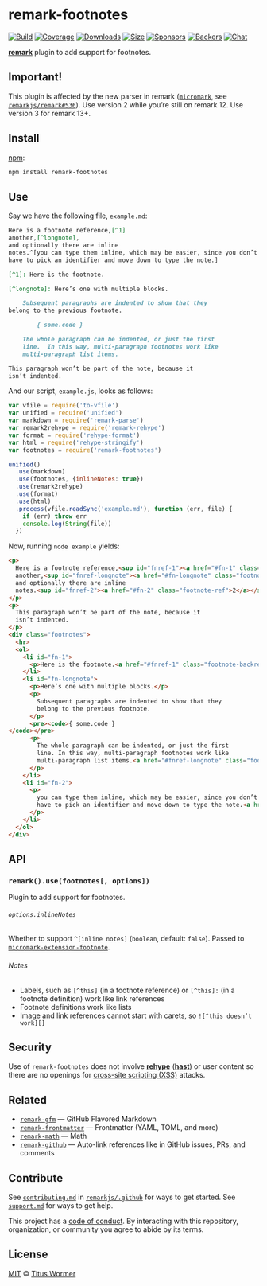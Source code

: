 # remark-footnotes

[![Build][build-badge]][build]
[![Coverage][coverage-badge]][coverage]
[![Downloads][downloads-badge]][downloads]
[![Size][size-badge]][size]
[![Sponsors][sponsors-badge]][collective]
[![Backers][backers-badge]][collective]
[![Chat][chat-badge]][chat]

[**remark**][remark] plugin to add support for footnotes.

## Important!

This plugin is affected by the new parser in remark
([`micromark`](https://github.com/micromark/micromark),
see [`remarkjs/remark#536`](https://github.com/remarkjs/remark/pull/536)).
Use version 2 while you’re still on remark 12.
Use version 3 for remark 13+.

## Install

[npm][]:

```sh
npm install remark-footnotes
```

## Use

Say we have the following file, `example.md`:

```markdown
Here is a footnote reference,[^1]
another,[^longnote],
and optionally there are inline
notes.^[you can type them inline, which may be easier, since you don’t
have to pick an identifier and move down to type the note.]

[^1]: Here is the footnote.

[^longnote]: Here’s one with multiple blocks.

    Subsequent paragraphs are indented to show that they
belong to the previous footnote.

        { some.code }

    The whole paragraph can be indented, or just the first
    line.  In this way, multi-paragraph footnotes work like
    multi-paragraph list items.

This paragraph won’t be part of the note, because it
isn’t indented.
```

And our script, `example.js`, looks as follows:

```js
var vfile = require('to-vfile')
var unified = require('unified')
var markdown = require('remark-parse')
var remark2rehype = require('remark-rehype')
var format = require('rehype-format')
var html = require('rehype-stringify')
var footnotes = require('remark-footnotes')

unified()
  .use(markdown)
  .use(footnotes, {inlineNotes: true})
  .use(remark2rehype)
  .use(format)
  .use(html)
  .process(vfile.readSync('example.md'), function (err, file) {
    if (err) throw err
    console.log(String(file))
  })
```

Now, running `node example` yields:

```html
<p>
  Here is a footnote reference,<sup id="fnref-1"><a href="#fn-1" class="footnote-ref">1</a></sup>
  another,<sup id="fnref-longnote"><a href="#fn-longnote" class="footnote-ref">longnote</a></sup>,
  and optionally there are inline
  notes.<sup id="fnref-2"><a href="#fn-2" class="footnote-ref">2</a></sup>
</p>
<p>
  This paragraph won’t be part of the note, because it
  isn’t indented.
</p>
<div class="footnotes">
  <hr>
  <ol>
    <li id="fn-1">
      <p>Here is the footnote.<a href="#fnref-1" class="footnote-backref">↩</a></p>
    </li>
    <li id="fn-longnote">
      <p>Here’s one with multiple blocks.</p>
      <p>
        Subsequent paragraphs are indented to show that they
        belong to the previous footnote.
      </p>
      <pre><code>{ some.code }
</code></pre>
      <p>
        The whole paragraph can be indented, or just the first
        line. In this way, multi-paragraph footnotes work like
        multi-paragraph list items.<a href="#fnref-longnote" class="footnote-backref">↩</a>
      </p>
    </li>
    <li id="fn-2">
      <p>
        you can type them inline, which may be easier, since you don’t
        have to pick an identifier and move down to type the note.<a href="#fnref-2" class="footnote-backref">↩</a>
      </p>
    </li>
  </ol>
</div>
```

## API

### `remark().use(footnotes[, options])`

Plugin to add support for footnotes.

###### `options.inlineNotes`

Whether to support `^[inline notes]` (`boolean`, default: `false`).
Passed to [`micromark-extension-footnote`][mm-footnote].

###### Notes

*   Labels, such as `[^this]` (in a footnote reference) or `[^this]:` (in a
    footnote definition) work like link references
*   Footnote definitions work like lists
*   Image and link references cannot start with carets, so `![^this doesn’t
    work][]`

## Security

Use of `remark-footnotes` does not involve [**rehype**][rehype]
([**hast**][hast]) or user content so there are no openings for [cross-site
scripting (XSS)][xss] attacks.

## Related

*   [`remark-gfm`](https://github.com/remarkjs/remark-gfm)
    — GitHub Flavored Markdown
*   [`remark-frontmatter`](https://github.com/remarkjs/remark-frontmatter)
    — Frontmatter (YAML, TOML, and more)
*   [`remark-math`](https://github.com/remarkjs/remark-math)
    — Math
*   [`remark-github`](https://github.com/remarkjs/remark-github)
    — Auto-link references like in GitHub issues, PRs, and comments

## Contribute

See [`contributing.md`][contributing] in [`remarkjs/.github`][health] for ways
to get started.
See [`support.md`][support] for ways to get help.

This project has a [code of conduct][coc].
By interacting with this repository, organization, or community you agree to
abide by its terms.

## License

[MIT][license] © [Titus Wormer][author]

<!-- Definitions -->

[build-badge]: https://img.shields.io/travis/remarkjs/remark-footnotes/main.svg

[build]: https://travis-ci.org/remarkjs/remark-footnotes

[coverage-badge]: https://img.shields.io/codecov/c/github/remarkjs/remark-footnotes.svg

[coverage]: https://codecov.io/github/remarkjs/remark-footnotes

[downloads-badge]: https://img.shields.io/npm/dm/remark-footnotes.svg

[downloads]: https://www.npmjs.com/package/remark-footnotes

[size-badge]: https://img.shields.io/bundlephobia/minzip/remark-footnotes.svg

[size]: https://bundlephobia.com/result?p=remark-footnotes

[sponsors-badge]: https://opencollective.com/unified/sponsors/badge.svg

[backers-badge]: https://opencollective.com/unified/backers/badge.svg

[collective]: https://opencollective.com/unified

[chat-badge]: https://img.shields.io/badge/chat-discussions-success.svg

[chat]: https://github.com/remarkjs/remark/discussions

[npm]: https://docs.npmjs.com/cli/install

[health]: https://github.com/remarkjs/.github

[contributing]: https://github.com/remarkjs/.github/blob/HEAD/contributing.md

[support]: https://github.com/remarkjs/.github/blob/HEAD/support.md

[coc]: https://github.com/remarkjs/.github/blob/HEAD/code-of-conduct.md

[license]: license

[author]: https://wooorm.com

[remark]: https://github.com/remarkjs/remark

[xss]: https://en.wikipedia.org/wiki/Cross-site_scripting

[rehype]: https://github.com/rehypejs/rehype

[hast]: https://github.com/syntax-tree/hast

[mm-footnote]: https://github.com/micromark/micromark-extension-footnote#optionsinlinenotes
